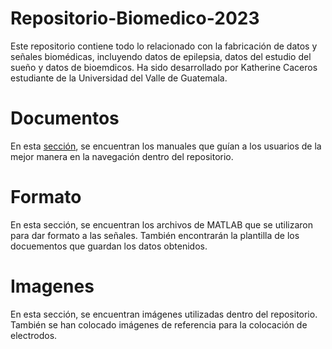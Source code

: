 # Repositorio-Biomedico-2023

Este repositorio contiene todo lo relacionado con la fabricación de datos y señales biomédicas,
incluyendo datos de epilepsia, datos del estudio del sueño y datos de bioemdicos.
Ha sido desarrollado por Katherine Caceros estudiante de la Universidad del Valle de Guatemala.

# Documentos

En esta [sección](Documentos/), se encuentran los manuales que guían a los usuarios de la mejor manera en la 
navegación dentro del repositorio.

# Formato

En esta sección, se encuentran los archivos de MATLAB que se utilizaron para dar formato a las 
señales. También encontrarán la plantilla de los docuementos que guardan los datos obtenidos.

# Imagenes

En esta sección, se encuentran imágenes utilizadas dentro del repositorio. 
También se han colocado imágenes de referencia para la colocación de electrodos.
